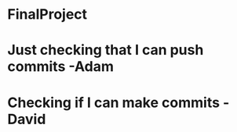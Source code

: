 # FinalProject

# Just checking that I can push commits -Adam

# Checking if I can make commits - David
